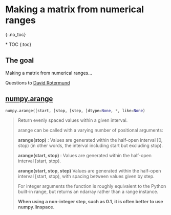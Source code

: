 # Making a matrix from numerical ranges
{:.no_toc}

<nav markdown="1" class="toc-class">
* TOC
{:toc}
</nav>

## The goal

Making a matrix from numerical ranges...

Questions to [David Rotermund](mailto:davrot@uni-bremen.de)

## [numpy.arange](https://numpy.org/doc/stable/reference/generated/numpy.arange.html)


```python
numpy.arange([start, ]stop, [step, ]dtype=None, *, like=None)
```

> Return evenly spaced values within a given interval.
> 
> arange can be called with a varying number of positional arguments:
> 
>   **arange(stop)** : Values are generated within the half-open interval [0, stop) (in other words, the interval including start but excluding stop).
>   
>   **arange(start, stop)** : Values are generated within the half-open interval [start, stop).
>   
>   **arange(start, stop, step)** Values are generated within the half-open interval [start, stop), with spacing between values given by step.
>   
>   For integer arguments the function is roughly equivalent to the Python built-in range, but returns an ndarray rather than a range instance.
>
> **When using a non-integer step, such as 0.1, it is often better to use numpy.linspace.**
>
> 

